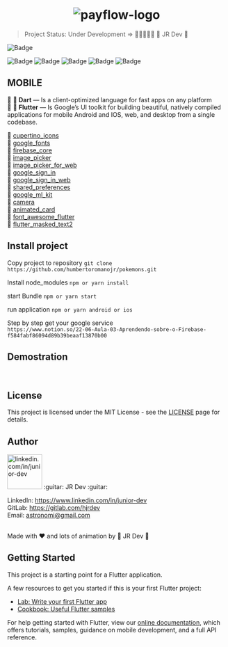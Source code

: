 <h1 align="center">
  <img src="https://i.ibb.co/TTJMyLj/payflow-logo.png" alt="payflow-logo" border="0">
</h1>


> Project Status: Under Development  => :construction::construction::construction::construction::construction:
  :guitar: JR Dev :guitar:


![Badge](https://img.shields.io/static/v1?label=flutter&message=FrameWork&color=blue&style=for-the-badge&logo=FLUTTER)

![Badge](https://img.shields.io/github/issues/humbertoromanojr/payflow?logo=visual-studio-code&style=plastic&logo=appveyor)
![Badge](https://img.shields.io/github/forks/humbertoromanojr/payflow)
![Badge](https://img.shields.io/github/stars/humbertoromanojr/payflow)
![Badge](https://img.shields.io/github/license/humbertoromanojr/payflow)
![Badge](https://img.shields.io/twitter/url?url=https%3A%2F%2Fgithub.com%2Fhumbertoromanojr%2Fpayflow)


## MOBILE
:dart: :blue_heart: **Dart** — Is a client-optimized language for fast apps on any platform <br />
:dart: :blue_heart: **Flutter** — Is Google’s UI toolkit for building beautiful, natively compiled applications for mobile Android and IOS, web, and desktop from a single codebase.

:dart: [cupertino_icons](https://pub.dev/packages/cupertino_icons) <br />
:dart: [google_fonts](https://pub.dev/packages/google_fonts) <br />
:dart: [firebase_core](https://pub.dev/packages/firebase_core) <br />
:dart: [image_picker](https://pub.dev/packages/image_picker) <br />
:dart: [image_picker_for_web](https://pub.dev/packages/image_picker_for_web) <br />
:dart: [google_sign_in](https://pub.dev/packages/google_sign_in) <br />
:dart: [google_sign_in_web](https://pub.dev/packages/google_sign_in_web) <br />
:dart: [shared_preferences](https://pub.dev/packages/shared_preferences) <br />
:dart: [google_ml_kit](https://pub.dev/packages/google_ml_kit) <br />
:dart: [camera](https://pub.dev/packages/camera) <br />
:dart: [animated_card](https://pub.dev/packages/animated_card) <br />
:dart: [font_awesome_flutter](https://pub.dev/packages/font_awesome_flutter) <br />
:dart: [flutter_masked_text2](https://pub.dev/packages/flutter_masked_text2) <br />



## Install project
Copy project to repository
`git clone https://github.com/humbertoromanojr/pokemons.git`

Install node_modules
`npm or yarn install`

start Bundle
`npm or yarn start`

run application
`npm or yarn android or ios`

Step by step get your google service
<br />
`https://www.notion.so/22-06-Aula-03-Aprendendo-sobre-o-Firebase-f584fabf86094d89b39beaaf13870b00`


## Demostration
<br />
  <img src="" alt="" border="0">
<br />


## License
This project is licensed under the MIT License - see the [LICENSE](https://opensource.org/licenses/MIT) page for details.


## Author
<img src="https://avatars1.githubusercontent.com/u/6500430?s=460&u=42d7e22fa1c77b061505fe1cfc3fcaa3e2a4d1e5&v=4" width="80" alt="linkedin.com/in/junior-dev">
:guitar: JR Dev :guitar:
<br />

LinkedIn: https://www.linkedin.com/in/junior-dev <br />
GitLab: https://gitlab.com/hjrdev <br />
Email: astronomi@gmail.com <br />
<br />

Made with :heart: and lots of animation by :guitar: JR Dev :guitar:


## Getting Started
This project is a starting point for a Flutter application.

A few resources to get you started if this is your first Flutter project:

- [Lab: Write your first Flutter app](https://flutter.dev/docs/get-started/codelab)
- [Cookbook: Useful Flutter samples](https://flutter.dev/docs/cookbook)

For help getting started with Flutter, view our
[online documentation](https://flutter.dev/docs), which offers tutorials,
samples, guidance on mobile development, and a full API reference.
